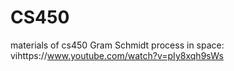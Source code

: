 # CS450
materials of cs450
Gram Schmidt process in space:
vihttps://www.youtube.com/watch?v=pIy8xqh9sWs
